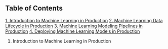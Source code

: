 ## Table of Contents
[1. Introduction to Machine Learning in Production](#1)
[2. Machine Learning Data Lifecycle in Production](#2)
[3. Machine Learning Modeling Pipelines in Production](#3)
[4. Deploying Machine Learning Models in Production](#4)


<a name='1'></a>
1. Introduction to Machine Learning in Production
